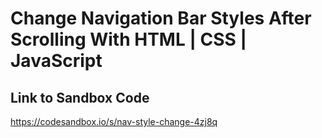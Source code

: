 # Change Navigation Bar Styles After Scrolling With HTML | CSS | JavaScript

## Link to Sandbox Code
https://codesandbox.io/s/nav-style-change-4zj8q